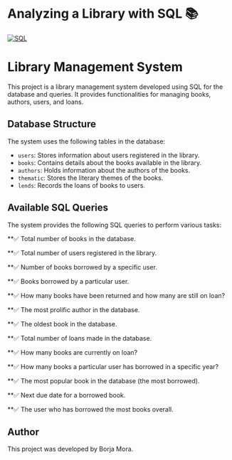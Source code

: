 # Analyzing a Library with SQL 📚
[![SQL](https://img.shields.io/badge/MySQL-8.0+-f29221?style=for-the-badge&logo=mysql&logoColor=white&labelColor=101010)](https://mysql.com)

# Library Management System

This project is a library management system developed using SQL for the database and queries. It provides functionalities for managing books, authors, users, and loans.

## Database Structure

The system uses the following tables in the database:

- `users`: Stores information about users registered in the library.
- `books`: Contains details about the books available in the library.
- `authors`: Holds information about the authors of the books.
- `thematic`: Stores the literary themes of the books.
- `lends`: Records the loans of books to users.

## Available SQL Queries

The system provides the following SQL queries to perform various tasks:

**✅ Total number of books in the database.

**✅ Total number of users registered in the library.

**✅ Number of books borrowed by a specific user.

**✅ Books borrowed by a particular user.

**✅ How many books have been returned and how many are still on loan?

**✅ The most prolific author in the database.

**✅ The oldest book in the database.

**✅ Total number of loans made in the database.

**✅ How many books are currently on loan?

**✅ How many books a particular user has borrowed in a specific year?

**✅ The most popular book in the database (the most borrowed).

**✅ Next due date for a borrowed book.

**✅ The user who has borrowed the most books overall.

## Author

This project was developed by Borja Mora.

